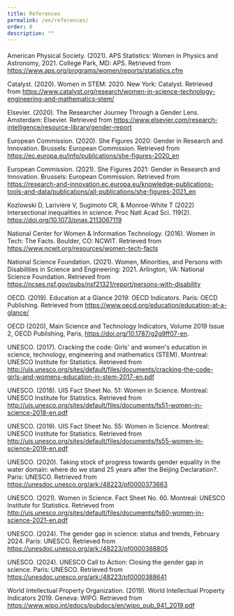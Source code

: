 ```yaml
---
title: References
permalink: /en/references/
order: 8
description: ""
---
```


####
American Physical Society. (2021). APS Statistics: Women in Physics and Astronomy, 2021. College Park, MD: APS. Retrieved from https://www.aps.org/programs/women/reports/statistics.cfm

Catalyst. (2020). Women in STEM: 2020. New York: Catalyst. Retrieved from https://www.catalyst.org/research/women-in-science-technology-engineering-and-mathematics-stem/

Elsevier. (2020). The Researcher Journey Through a Gender Lens. Amsterdam: Elsevier. Retrieved from https://www.elsevier.com/research-intelligence/resource-library/gender-report

European Commission. (2020). She Figures 2020: Gender in Research and Innovation. Brussels: European Commission. Retrieved from https://ec.europa.eu/info/publications/she-figures-2020_en

European Commission. (2021). She Figures 2021: Gender in Research and Innovation. Brussels: European Commission. Retrieved from https://research-and-innovation.ec.europa.eu/knowledge-publications-tools-and-data/publications/all-publications/she-figures-2021_en

Kozlowski D, Larivière V, Sugimoto CR, & Monroe-White T (2022) Intersectional inequalities in science. Proc Natl Acad Sci. 119(2). https://doi.org/10.1073/pnas.2113067119

National Center for Women & Information Technology. (2016). Women in Tech: The Facts. Boulder, CO: NCWIT. Retrieved from https://www.ncwit.org/resources/women-tech-facts

National Science Foundation. (2021). Women, Minorities, and Persons with Disabilities in Science and Engineering: 2021. Arlington, VA: National Science Foundation. Retrieved from https://ncses.nsf.gov/pubs/nsf21321/report/persons-with-disability

OECD. (2019). Education at a Glance 2019: OECD Indicators. Paris: OECD Publishing. Retrieved from https://www.oecd.org/education/education-at-a-glance/

OECD (2020), Main Science and Technology Indicators, Volume 2019 Issue 2, OECD Publishing, Paris, https://doi.org/10.1787/g2g9ff07-en.

UNESCO. (2017). Cracking the code: Girls' and women's education in science, technology, engineering and mathematics (STEM). Montreal: UNESCO Institute for Statistics. Retrieved from http://uis.unesco.org/sites/default/files/documents/cracking-the-code-girls-and-womens-education-in-stem-2017-en.pdf 

UNESCO. (2018). UIS Fact Sheet No. 51: Women in Science. Montreal: UNESCO Institute for Statistics. Retrieved from http://uis.unesco.org/sites/default/files/documents/fs51-women-in-science-2018-en.pdf

UNESCO. (2019). UIS Fact Sheet No. 55: Women in Science. Montreal: UNESCO Institute for Statistics. Retrieved from http://uis.unesco.org/sites/default/files/documents/fs55-women-in-science-2019-en.pdf

UNESCO. (2020). Taking stock of progress towards gender equality in the water domain: where do we stand 25 years after the Beijing Declaration?. Paris: UNESCO. Retrieved from https://unesdoc.unesco.org/ark:/48223/pf0000373663

UNESCO. (2021). Women in Science. Fact Sheet No. 60. Montreal: UNESCO Institute for Statistics. Retrieved from http://uis.unesco.org/sites/default/files/documents/fs60-women-in-science-2021-en.pdf

UNESCO. (2024). The gender gap in science: status and trends, February 2024. Paris: UNESCO. Retrieved from https://unesdoc.unesco.org/ark:/48223/pf0000388805

UNESCO. (2024). UNESCO Call to Action: Closing the gender gap in science. Paris: UNESCO. Retrieved from https://unesdoc.unesco.org/ark:/48223/pf0000388641

World Intellectual Property Organization. (2019). World Intellectual Property Indicators 2019. Geneva: WIPO. Retrieved from https://www.wipo.int/edocs/pubdocs/en/wipo_pub_941_2019.pdf
